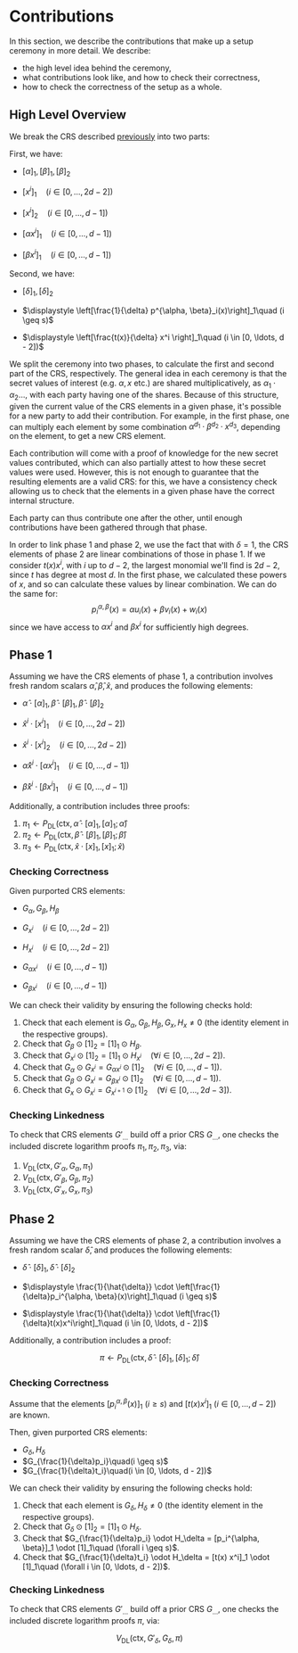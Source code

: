 # Contributions

In this section, we describe the contributions that make up a setup ceremony
in more detail.
We describe:
- the high level idea behind the ceremony,
- what contributions look like, and how to check their correctness,
- how to check the correctness of the setup as a whole.

## High Level Overview

We break the CRS described [previously](./groth16_recap.md) into two parts:

First, we have:

- $[\alpha]_1, [\beta]_1, [\beta]_2$

- $\displaystyle \left[x^i\right]_1\quad (i \in [0, \ldots, 2d - 2])$

- $\displaystyle \left[x^i\right]_2\quad (i \in [0, \ldots, d - 1])$

- $\displaystyle \left[\alpha x^i\right]_1\quad (i \in [0, \ldots, d - 1])$

- $\displaystyle \left[\beta x^i\right]_1\quad (i \in [0, \ldots, d - 1])$


Second, we have:

- $[\delta]_1, [\delta]_2$

- $\displaystyle \left[\frac{1}{\delta} p^{\alpha, \beta}_i(x)\right]_1\quad (i \geq s)$

- $\displaystyle \left[\frac{t(x)}{\delta} x^i \right]_1\quad (i \in [0, \ldots, d - 2])$

We split the ceremony into two phases, to calculate the first and second
part of the CRS, respectively.
The general idea in each ceremony is that the secret values of interest
(e.g. $\alpha, x$ etc.) are shared multiplicatively, as
$\alpha_1 \cdot \alpha_2 \ldots$, with each party having
one of the shares.
Because of this structure, given the current value of the CRS elements
in a given phase, it's possible for a new party to add their contribution.
For example, in the first phase, one can multiply each element
by some combination $\alpha^{d_1} \cdot \beta^{d_2} \cdot x^{d_3}$,
depending on the element,
to get a new CRS element.

Each contribution will come with a proof of knowledge for the new secret
values contributed, which can also partially attest to how these secret
values were used.
However, this is not enough to guarantee that the resulting elements
are a valid CRS: for this, we have a consistency check
allowing us to check that the elements in a given phase
have the correct internal structure.

Each party can thus contribute one after the other, until
enough contributions have been gathered through that phase.

In order to link phase 1 and phase 2,
we use the fact that with $\delta = 1$, the CRS elements of phase 2
are linear combinations of those in phase 1.
If we consider $t(x)x^i$, with $i$ up to $d - 2$,
the largest monomial we'll find is $2d - 2$, since $t$ has degree at most $d$.
In the first phase, we calculated these powers of $x$, and so can
calculate these values by linear combination.
We can do the same for:
$$
p_i^{\alpha, \beta}(x) = \alpha u_i(x) + \beta v_i(x) + w_i(x)
$$
since we have access to $\alpha x^i$ and $\beta x^i$ for sufficiently
high degrees.

## Phase 1

Assuming we have the CRS elements of phase 1, a contribution involves
fresh random scalars $\hat{\alpha}, \hat{\beta}, \hat{x}$, and produces
the following elements:

- $\hat{\alpha} \cdot [\alpha]_1, \hat{\beta} \cdot [\beta]_1, \hat{\beta} \cdot [\beta]_2$

- $\hat{x}^i \cdot [x^i]_1\quad (i \in [0, \ldots, 2d - 2])$
- $\hat{x}^i \cdot [x^i]_2\quad (i \in [0, \ldots, 2d - 2])$
- $\hat{\alpha}\hat{x}^i \cdot [\alpha x^i]_1\quad (i \in [0, \ldots, d - 1])$
- $\hat{\beta}\hat{x}^i \cdot [\beta x^i]_1\quad (i \in [0, \ldots, d - 1])$

Additionally, a contribution includes three proofs:

1. $\pi_1 \gets P_{\text{DL}}(\text{ctx}, \hat{\alpha} \cdot [\alpha]_1, [\alpha]_1; \hat{\alpha})$
2. $\pi_2 \gets P_{\text{DL}}(\text{ctx}, \hat{\beta} \cdot [\beta]_1, [\beta]_1; \hat{\beta})$
3. $\pi_3 \gets P_{\text{DL}}(\text{ctx}, \hat{x} \cdot [x]_1, [x]_1; \hat{x})$

### Checking Correctness

Given purported CRS elements:

- $G_{\alpha}, G_{\beta}, H_{\beta}$

- $G_{x^i}\quad (i \in [0, \ldots, 2d - 2])$

- $H_{x^i}\quad (i \in [0, \ldots, 2d - 2])$

- $\displaystyle G_{\alpha x^i}\quad (i \in [0, \ldots, d - 1])$

- $\displaystyle G_{\beta x^i}\quad (i \in [0, \ldots, d - 1])$

We can check their validity by ensuring the following checks hold:

1. Check that each element is $G_\alpha, G_\beta, H_{\beta}, G_x, H_x \neq 0$ (the identity element in the respective groups).
2. Check that $G_\beta \odot [1]_2 = [1]_1 \odot H_\beta$.
3. Check that $G_{x^i} \odot [1]_2 = [1]_1 \odot H_{x^i} \quad (\forall i \in [0, \ldots, 2d - 2])$.
4. Check that $G_{\alpha} \odot G_{x^i} = G_{\alpha x^i} \odot [1]_2 \quad (\forall i \in [0, \ldots, d- 1])$.
4. Check that $G_{\beta} \odot G_{x^i} = G_{\beta x^i} \odot [1]_2 \quad (\forall i \in [0, \ldots, d- 1])$.
4. Check that $G_{x} \odot G_{x^i} = G_{x^{i + 1}} \odot [1]_2 \quad (\forall i \in [0, \ldots, 2d - 3])$.

### Checking Linkedness

To check that CRS elements $G'_{\ldots}$ build off a prior CRS $G_{\ldots}$,
one checks the included discrete logarithm proofs $\pi_1, \pi_2, \pi_3$, via:

1. $V_{\text{DL}}(\text{ctx}, G'_\alpha, G_\alpha, \pi_1)$
2. $V_{\text{DL}}(\text{ctx}, G'_\beta, G_\beta, \pi_2)$
3. $V_{\text{DL}}(\text{ctx}, G'_x, G_x, \pi_3)$

## Phase 2

Assuming we have the CRS elements of phase 2, a contribution involves
a fresh random scalar $\hat{\delta}$, and produces
the following elements:

- $\hat{\delta} \cdot [\delta]_1, \hat{\delta} \cdot [\delta]_2$

- $\displaystyle \frac{1}{\hat{\delta}} \cdot \left[\frac{1}{\delta}p_i^{\alpha, \beta}(x)\right]_1\quad (i \geq s)$

- $\displaystyle \frac{1}{\hat{\delta}} \cdot \left[\frac{1}{\delta}t(x)x^i\right]_1\quad (i \in [0, \ldots, d - 2])$

Additionally, a contribution includes a proof:

$$
\pi \gets P_{\text{DL}}(\text{ctx}, \hat{\delta} \cdot [\delta]_1, [\delta]_1; \hat{\delta})
$$

### Checking Correctness 

Assume that the elements $[p_i^{\alpha, \beta}(x)]_1\ (i \geq s)$ and $[t(x) x^i]_1\ (i \in [0, \ldots, d - 2])$ are known.

Then, given purported CRS elements:

- $G_\delta, H_\delta$
- $G_{\frac{1}{\delta}p_i}\quad(i \geq s)$
- $G_{\frac{1}{\delta}t_i}\quad(i \in [0, \ldots, d - 2])$

We can check their validity by ensuring the following checks hold:

1. Check that each element is $G_\delta, H_\delta \neq 0$ (the identity element in the respective groups).
2. Check that $G_\delta \odot [1]_2 = [1]_1 \odot H_\delta$.
3. Check that $G_{\frac{1}{\delta}p_i} \odot H_\delta = [p_i^{\alpha, \beta}]_1 \odot [1]_1\quad (\forall i \geq s)$.
4. Check that $G_{\frac{1}{\delta}t_i} \odot H_\delta = [t(x) x^i]_1 \odot [1]_1\quad (\forall i \in [0, \ldots, d - 2])$.

### Checking Linkedness

To check that CRS elements $G'_{\ldots}$ build off a prior CRS $G_{\ldots}$,
one checks the included discrete logarithm proofs $\pi$, via:

$$
V_{\text{DL}}(\text{ctx}, G'_\delta, G_\delta, \pi)
$$

